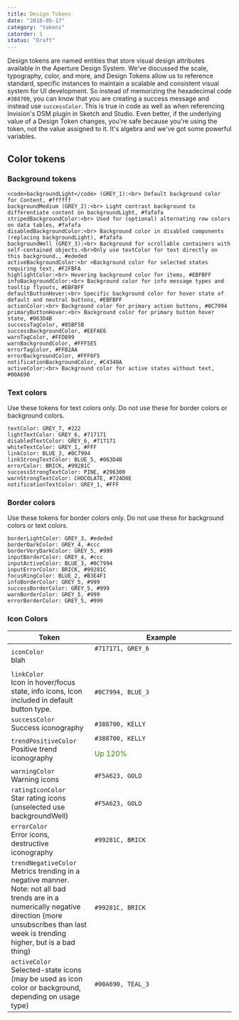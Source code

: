 ```yaml
---
title: Design Tokens
date: "2018-05-17"
category: "tokens"
catorder: 1
status: "Draft"
---
```


Design tokens are named entities that store visual design attributes available in the Aperture Design System. We've discussed the scale, typography, color, and more, and Design Tokens allow us to reference standard, specific instances to maintain a scalable and consistent visual system for UI development. So instead of memorizing the hexadecimal code `#388700`, you can know that you are creating a success message and instead use `successColor`. This is true in code as well as when referencing Invision's DSM plugin in Sketch and Studio. Even better, if the underlying value of a Design Token changes, you're safe because you're using the token, not the value assigned to it. It's algebra and we've got some powerful variables.

## Color tokens
### Background tokens

```color-palette
<code>backgroundLight</code> (GREY_1):<br> Default background color for Content, #ffffff
backgroundMedium (GREY_2):<br> Light contrast background to differentiate content on backgroundLight, #fafafa
stripedBackgroundColor:<br> Used for (optional) alternating row colors on data tables, #fafafa
disabledBackgroundColor:<br> Background color in disabled components (replacing backgroundLight), #fafafa
backgroundWell (GREY_3):<br> Background for scrollable containers with self-contained objects.<br>Only use textColor for text directly on this background., #ededed
activeBackgroundColor:<br >Background color for selected states requiring text, #F2FBFA
highlightColor:<br> Hovering background color for items, #EBFBFF
infoBackgroundColor:<br> Background color for info message types and tooltip flyouts, #EBFBFF
defaultButtonHover:<br> Specific background color for hover state of default and neutral buttons, #EBFBFF
actionColor:<br> Background color for primary action buttons, #0C7994
primaryButtonHover:<br> Background color for primary button hover state, #063D4B
successTagColor, #85BF5B
successBackgroundColor, #EEFAE6
warnTagColor, #FFD899
warnBackgroundColor, #FFF5E5
errorTagColor, #FFB2AA
errorBackgroundColor, #FFF6F5
notificationBackgroundColor, #C4348A
activeColor:<br> Background color for active states without text, #00A690
```

### Text colors
Use these tokens for text colors only. Do not use these for border colors or background colors.

```color-palette
textColor: GREY_7, #222
lightTextColor: GREY_6, #717171
disabledTextColor: GREY_6, #717171
whiteTextColor: GREY_1, #FFF
linkColor: BLUE_3, #0C7994
linkStrongTextColor: BLUE_5, #063D4B
errorColor: BRICK, #99281C
successStrongTextColor: PINE, #296300
warnStrongTextColor: CHOCOLATE, #724D0E
notificationTextColor: GREY_1, #FFF
```

### Border colors
Use these tokens for border colors only. Do not use these for background colors or text colors.

```color-palette
borderLightColor: GREY_3, #ededed
borderDarkColor: GREY_4, #ccc
borderVeryDarkColor: GREY_5, #999
inputBorderColor: GREY_4, #ccc
inputActiveColor: BLUE_3, #0C7994
inputErrorColor: BRICK, #99281C
focusRingColor: BLUE_2, #B3E4F1
infoBorderColor: GREY_5, #999
successBorderColor: GREY_5, #999
warnBorderColor: GREY_5, #999
errorBorderColor: GREY_5, #999
```

### Icon Colors

| Token | Example |
|---|--------------|
|`iconColor` <br> blah | `#717171, GREY_6` <br><br> <search-icon color="#717171" size="1rem"></search-icon> <thumb-up color="#717171" size="1rem"> </thumb-up><close-icon color="#717171" size="1rem"></close-icon> <p style="width: 300px"></p> |
|`linkColor`<br> Icon in hover/focus state, info icons, Icon included in default button type.| `#0C7994, BLUE_3`<br> <info-icon color="#0C7994" size="1.5rem"></info-icon> <thumb-up color="#0C7994" size="1rem"></thumb-up> |
|`successColor`<br> Success iconography| `#388700, KELLY`<br> <success-check color="#388700" size="1.5rem"> |
|`trendPositiveColor`<br> Positive trend iconography| `#388700, KELLY` <p style="color: #388700;">Up 120% <trend-up></trend-up></p> |
|`warningColor`<br> Warning icons| `#F5A623, GOLD` |
|`ratingIconColor`<br> Star rating icons (unselected use backgroundWell)| `#F5A623, GOLD` |
|`errorColor`<br> Error icons, destructive iconography| `#99281C, BRICK` <br> <error-icon color="#99281C" size="1.5rem"></error-icon> |
|`trendNegativeColor`<br> Metrics trending in a negative manner. Note: not all bad trends are in a numerically negative direction (more unsubscribes than last week is trending higher, but is a bad thing)| `#99281C, BRICK` |
|`activeColor`<br> Selected-state icons (may be used as icon color or background, depending on usage type)| `#00A690, TEAL_3` |